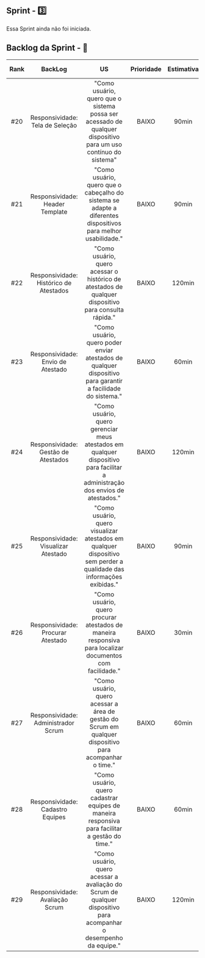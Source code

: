 ## Sprint - 3️⃣

Essa Sprint ainda não foi iniciada.

## Backlog da Sprint - 🎯

| Rank |                BackLog                 |                                                               US                                                               | Prioridade | Estimativa | Status | Data de Entrega | Sprint |
| :--: | :------------------------------------: | :----------------------------------------------------------------------------------------------------------------------------: | :--------: | :--------: | :----: | :-------------: | :----: |
| #20  |    Responsividade: Tela de Seleção     |         "Como usuário, quero que o sistema possa ser acessado de qualquer dispositivo para um uso contínuo do sistema"         |   BAIXO    |   90min    |   🟥   |       ---       |   3    |
| #21  |    Responsividade: Header Template     |         "Como usuário, quero que o cabeçalho do sistema se adapte a diferentes dispositivos para melhor usabilidade."          |   BAIXO    |   90min    |   🟥   |       ---       |   3    |
| #22  | Responsividade: Histórico de Atestados |              "Como usuário, quero acessar o histórico de atestados de qualquer dispositivo para consulta rápida."              |   BAIXO    |   120min   |   🟥   |       ---       |   3    |
| #23  |   Responsividade: Envio de Atestado    |          "Como usuário, quero poder enviar atestados de qualquer dispositivo para garantir a facilidade do sistema."           |   BAIXO    |   60min    |   🟥   |       ---       |   3    |
| #24  |  Responsividade: Gestão de Atestados   | "Como usuário, quero gerenciar meus atestados em qualquer dispositivo para facilitar a administração dos envios de atestados." |   BAIXO    |   120min   |   🟥   |       ---       |   3    |
| #25  |  Responsividade: Visualizar Atestado   |      "Como usuário, quero visualizar atestados em qualquer dispositivo sem perder a qualidade das informações exibidas."       |   BAIXO    |   90min    |   🟥   |       ---       |   3    |
| #26  |   Responsividade: Procurar Atestado    |            "Como usuário, quero procurar atestados de maneira responsiva para localizar documentos com facilidade."            |   BAIXO    |   30min    |   🟥   |       ---       |   3    |
| #27  |  Responsividade: Administrador Scrum   |            "Como usuário, quero acessar a área de gestão do Scrum em qualquer dispositivo para acompanhar o time."             |   BAIXO    |   60min    |   🟥   |       ---       |   3    |
| #28  |    Responsividade: Cadastro Equipes    |                 "Como usuário, quero cadastrar equipes de maneira responsiva para facilitar a gestão do time."                 |   BAIXO    |   60min    |   🟥   |       ---       |   3    |
| #29  |    Responsividade: Avaliação Scrum     |       "Como usuário, quero acessar a avaliação do Scrum de qualquer dispositivo para acompanhar o desempenho da equipe."       |   BAIXO    |   120min   |   🟥   |       ---       |   3    |
